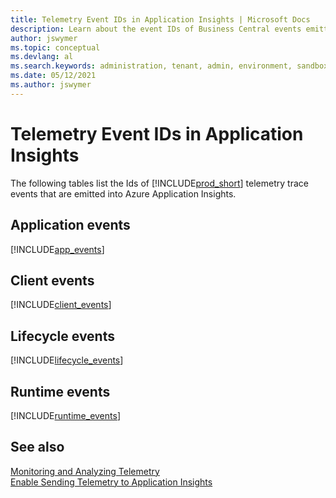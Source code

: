 ```yaml
---
title: Telemetry Event IDs in Application Insights | Microsoft Docs
description: Learn about the event IDs of Business Central events emitted to Azure Application Insights.  
author: jswymer
ms.topic: conceptual
ms.devlang: al
ms.search.keywords: administration, tenant, admin, environment, sandbox, telemetry
ms.date: 05/12/2021
ms.author: jswymer
---
```

# Telemetry Event IDs in Application Insights

The following tables list the Ids of [!INCLUDE[prod_short](../developer/includes/prod_short.md)] telemetry trace events that are emitted into Azure Application Insights.

## Application events
[!INCLUDE[app_events](../includes/include-app-telemetry-event-ids.md)]

## Client events
[!INCLUDE[client_events](../includes/include-client-telemetry-event-ids.md)]

## Lifecycle events
[!INCLUDE[lifecycle_events](../includes/include-lifecycle-telemetry-event-ids.md)]

## Runtime events

[!INCLUDE[runtime_events](../includes/include-runtime-telemetry-event-ids.md)]

## See also

[Monitoring and Analyzing Telemetry](telemetry-overview.md)  
[Enable Sending Telemetry to Application Insights](telemetry-enable-application-insights.md)  
